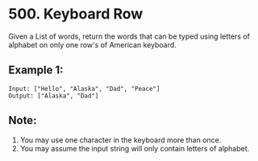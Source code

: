 # 500. Keyboard Row

Given a List of words, return the words that can be typed using letters of alphabet on only one row's of American keyboard.

## Example 1:

```
Input: ["Hello", "Alaska", "Dad", "Peace"]
Output: ["Alaska", "Dad"]
```

## Note:

1. You may use one character in the keyboard more than once.
2. You may assume the input string will only contain letters of alphabet.